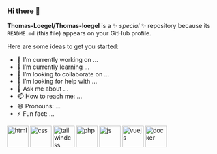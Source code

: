 ### Hi there 👋


**Thomas-Loegel/Thomas-loegel** is a ✨ _special_ ✨ repository because its `README.md` (this file) appears on your GitHub profile.

Here are some ideas to get you started:

- 🔭 I’m currently working on ...
- 🌱 I’m currently learning ...
- 👯 I’m looking to collaborate on ...
- 🤔 I’m looking for help with ...
- 💬 Ask me about ...
- 📫 How to reach me: ...
- 😄 Pronouns: ...
- ⚡ Fun fact: ...

<img alt="html" style="width:50px" src="https://cdn.jsdelivr.net/gh/devicons/devicon/icons/html5/html5-original.svg" />
<img alt="css" style="width:50px" src="https://cdn.jsdelivr.net/gh/devicons/devicon/icons/css3/css3-original.svg" />
<img alt="tailwindcss" style="width:50px" src="https://cdn.jsdelivr.net/gh/devicons/devicon/icons/tailwindcss/tailwindcss-plain.svg" />
<img alt="php" style="width:50px" src="https://cdn.jsdelivr.net/gh/devicons/devicon/icons/php/php-plain.svg" />
<img alt="js" style="width:50px" src="https://cdn.jsdelivr.net/gh/devicons/devicon/icons/javascript/javascript-plain.svg" />
<img alt="vuejs" style="width:50px" src="https://cdn.jsdelivr.net/gh/devicons/devicon/icons/vuejs/vuejs-original.svg" />
<img alt="docker" style="width:50px" src="https://cdn.jsdelivr.net/gh/devicons/devicon/icons/docker/docker-original.svg" />
